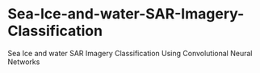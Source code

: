 # Sea-Ice-and-water-SAR-Imagery-Classification
Sea Ice and water SAR Imagery Classification Using Convolutional Neural Networks
